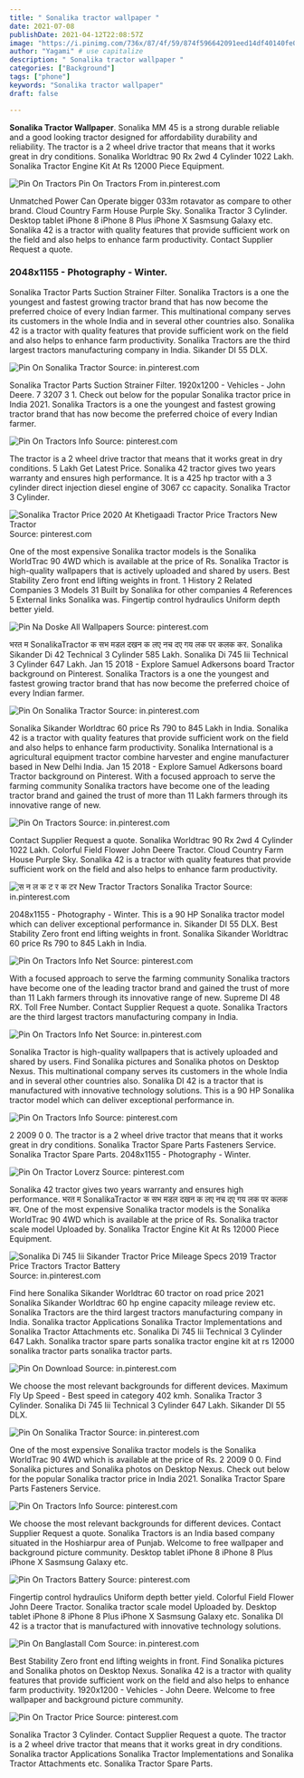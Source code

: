 ```yaml
---
title: " Sonalika tractor wallpaper "
date: 2021-07-08
publishDate: 2021-04-12T22:08:57Z
image: "https://i.pinimg.com/736x/87/4f/59/874f596642091eed14df40140fe04d01.jpg"
author: "Yagami" # use capitalize
description: " Sonalika tractor wallpaper "
categories: ["Background"]
tags: ["phone"]
keywords: "Sonalika tractor wallpaper"
draft: false

---
```



**Sonalika Tractor Wallpaper**. Sonalika MM 45 is a strong durable reliable and a good looking tractor designed for affordability durability and reliability. The tractor is a 2 wheel drive tractor that means that it works great in dry conditions. Sonalika Worldtrac 90 Rx 2wd 4 Cylinder 1022 Lakh. Sonalika Tractor Engine Kit At Rs 12000 Piece Equipment.

![Pin On Tractors](https://i.pinimg.com/originals/79/0c/4c/790c4cddf33cfadffe3089de8444001d.jpg "Pin On Tractors")
Pin On Tractors From in.pinterest.com


Unmatched Power Can Operate bigger 033m rotavator as compare to other brand. Cloud Country Farm House Purple Sky. Sonalika Tractor 3 Cylinder. Desktop tablet iPhone 8 iPhone 8 Plus iPhone X Sasmsung Galaxy etc. Sonalika 42 is a tractor with quality features that provide sufficient work on the field and also helps to enhance farm productivity. Contact Supplier Request a quote.

### 2048x1155 - Photography - Winter.

Sonalika Tractor Parts Suction Strainer Filter. Sonalika Tractors is a one the youngest and fastest growing tractor brand that has now become the preferred choice of every Indian farmer. This multinational company serves its customers in the whole India and in several other countries also. Sonalika 42 is a tractor with quality features that provide sufficient work on the field and also helps to enhance farm productivity. Sonalika Tractors are the third largest tractors manufacturing company in India. Sikander DI 55 DLX.


![Pin On Sonalika Tractor](https://i.pinimg.com/originals/92/f6/e4/92f6e4a5c0a618f8dc0812ca3c3cad0c.png "Pin On Sonalika Tractor")
Source: in.pinterest.com

Sonalika Tractor Parts Suction Strainer Filter. 1920x1200 - Vehicles - John Deere. 7 3207 3 1. Check out below for the popular Sonalika tractor price in India 2021. Sonalika Tractors is a one the youngest and fastest growing tractor brand that has now become the preferred choice of every Indian farmer.

![Pin On Tractors Info](https://i.pinimg.com/originals/72/dc/16/72dc1614e6a27c6e98279ebee3a0145f.png "Pin On Tractors Info")
Source: pinterest.com

The tractor is a 2 wheel drive tractor that means that it works great in dry conditions. 5 Lakh Get Latest Price. Sonalika 42 tractor gives two years warranty and ensures high performance. It is a 425 hp tractor with a 3 cylinder direct injection diesel engine of 3067 cc capacity. Sonalika Tractor 3 Cylinder.

![Sonalika Tractor Price 2020 At Khetigaadi Tractor Price Tractors New Tractor](https://i.pinimg.com/originals/8d/db/6b/8ddb6b99cdf36e1c63cf81cc4f1edb25.jpg "Sonalika Tractor Price 2020 At Khetigaadi Tractor Price Tractors New Tractor")
Source: pinterest.com

One of the most expensive Sonalika tractor models is the Sonalika WorldTrac 90 4WD which is available at the price of Rs. Sonalika Tractor is high-quality wallpapers that is actively uploaded and shared by users. Best Stability Zero front end lifting weights in front. 1 History 2 Related Companies 3 Models 31 Built by Sonalika for other companies 4 References 5 External links Sonalika was. Fingertip control hydraulics Uniform depth better yield.

![Pin Na Doske All Wallpapers](https://i.pinimg.com/originals/e5/bd/8d/e5bd8ddfa3839b220b1929c2e3b6f17d.jpg "Pin Na Doske All Wallpapers")
Source: pinterest.com

भरत म SonalikaTractor क सभ मडल दखन क लए नच दए गय लक पर कलक कर. Sonalika Sikander Di 42 Technical 3 Cylinder 585 Lakh. Sonalika Di 745 Iii Technical 3 Cylinder 647 Lakh. Jan 15 2018 - Explore Samuel Adkersons board Tractor background on Pinterest. Sonalika Tractors is a one the youngest and fastest growing tractor brand that has now become the preferred choice of every Indian farmer.

![Pin On Sonalika Tractor](https://i.pinimg.com/736x/a1/07/f6/a107f69052d680ba3295e720be16e50b.jpg "Pin On Sonalika Tractor")
Source: in.pinterest.com

Sonalika Sikander Worldtrac 60 price Rs 790 to 845 Lakh in India. Sonalika 42 is a tractor with quality features that provide sufficient work on the field and also helps to enhance farm productivity. Sonalika International is a agricultural equipment tractor combine harvester and engine manufacturer based in New Delhi India. Jan 15 2018 - Explore Samuel Adkersons board Tractor background on Pinterest. With a focused approach to serve the farming community Sonalika tractors have become one of the leading tractor brand and gained the trust of more than 11 Lakh farmers through its innovative range of new.

![Pin On Tractors](https://i.pinimg.com/originals/79/0c/4c/790c4cddf33cfadffe3089de8444001d.jpg "Pin On Tractors")
Source: in.pinterest.com

Contact Supplier Request a quote. Sonalika Worldtrac 90 Rx 2wd 4 Cylinder 1022 Lakh. Colorful Field Flower John Deere Tractor. Cloud Country Farm House Purple Sky. Sonalika 42 is a tractor with quality features that provide sufficient work on the field and also helps to enhance farm productivity.

![स न ल क ट र क टर New Tractor Tractors Sonalika Tractor](https://i.pinimg.com/564x/65/ae/3f/65ae3f8cd7111759dc9bf655182eaa08.jpg "स न ल क ट र क टर New Tractor Tractors Sonalika Tractor")
Source: in.pinterest.com

2048x1155 - Photography - Winter. This is a 90 HP Sonalika tractor model which can deliver exceptional performance in. Sikander DI 55 DLX. Best Stability Zero front end lifting weights in front. Sonalika Sikander Worldtrac 60 price Rs 790 to 845 Lakh in India.

![Pin On Tractors Info Net](https://i.pinimg.com/originals/48/f5/c7/48f5c7568056ceead491ce870197e32a.png "Pin On Tractors Info Net")
Source: pinterest.com

With a focused approach to serve the farming community Sonalika tractors have become one of the leading tractor brand and gained the trust of more than 11 Lakh farmers through its innovative range of new. Supreme DI 48 RX. Toll Free Number. Contact Supplier Request a quote. Sonalika Tractors are the third largest tractors manufacturing company in India.

![Pin On Tractors Info Net](https://i.pinimg.com/originals/05/37/9c/05379ce92b0179f165623983c2074d8d.png "Pin On Tractors Info Net")
Source: in.pinterest.com

Sonalika Tractor is high-quality wallpapers that is actively uploaded and shared by users. Find Sonalika pictures and Sonalika photos on Desktop Nexus. This multinational company serves its customers in the whole India and in several other countries also. Sonalika DI 42 is a tractor that is manufactured with innovative technology solutions. This is a 90 HP Sonalika tractor model which can deliver exceptional performance in.

![Pin On Tractors Info](https://i.pinimg.com/originals/47/af/93/47af934ec3b8dab046ea96b25c954dcd.png "Pin On Tractors Info")
Source: pinterest.com

2 2009 0 0. The tractor is a 2 wheel drive tractor that means that it works great in dry conditions. Sonalika Tractor Spare Parts Fasteners Service. Sonalika Tractor Spare Parts. 2048x1155 - Photography - Winter.

![Pin On Tractor Loverz](https://i.pinimg.com/originals/ab/fc/82/abfc8277a705bed265390d38bc343735.jpg "Pin On Tractor Loverz")
Source: pinterest.com

Sonalika 42 tractor gives two years warranty and ensures high performance. भरत म SonalikaTractor क सभ मडल दखन क लए नच दए गय लक पर कलक कर. One of the most expensive Sonalika tractor models is the Sonalika WorldTrac 90 4WD which is available at the price of Rs. Sonalika tractor scale model Uploaded by. Sonalika Tractor Engine Kit At Rs 12000 Piece Equipment.

![Sonalika Di 745 Iii Sikander Tractor Price Mileage Specs 2019 Tractor Price Tractors Tractor Battery](https://i.pinimg.com/originals/97/3d/dc/973ddc6c00b5afb7e732947a95fa14fb.png "Sonalika Di 745 Iii Sikander Tractor Price Mileage Specs 2019 Tractor Price Tractors Tractor Battery")
Source: in.pinterest.com

Find here Sonalika Sikander Worldtrac 60 tractor on road price 2021 Sonalika Sikander Worldtrac 60 hp engine capacity mileage review etc. Sonalika Tractors are the third largest tractors manufacturing company in India. Sonalika tractor Applications Sonalika Tractor Implementations and Sonalika Tractor Attachments etc. Sonalika Di 745 Iii Technical 3 Cylinder 647 Lakh. Sonalika tractor spare parts sonalika tractor engine kit at rs 12000 sonalika tractor parts sonalika tractor parts.

![Pin On Download](https://i.pinimg.com/originals/14/d4/a6/14d4a627690b026289832b6a1214240b.png "Pin On Download")
Source: in.pinterest.com

We choose the most relevant backgrounds for different devices. Maximum Fly Up Speed - Best speed in category 402 kmh. Sonalika Tractor 3 Cylinder. Sonalika Di 745 Iii Technical 3 Cylinder 647 Lakh. Sikander DI 55 DLX.

![Pin On Sonalika Tractor](https://i.pinimg.com/736x/d6/24/8e/d6248e6937dba250033fca4a9a871c02.jpg "Pin On Sonalika Tractor")
Source: in.pinterest.com

One of the most expensive Sonalika tractor models is the Sonalika WorldTrac 90 4WD which is available at the price of Rs. 2 2009 0 0. Find Sonalika pictures and Sonalika photos on Desktop Nexus. Check out below for the popular Sonalika tractor price in India 2021. Sonalika Tractor Spare Parts Fasteners Service.

![Pin On Tractors Info](https://i.pinimg.com/originals/23/20/da/2320da531e53818bd0c3bb057e035d56.png "Pin On Tractors Info")
Source: pinterest.com

We choose the most relevant backgrounds for different devices. Contact Supplier Request a quote. Sonalika Tractors is an India based company situated in the Hoshiarpur area of Punjab. Welcome to free wallpaper and background picture community. Desktop tablet iPhone 8 iPhone 8 Plus iPhone X Sasmsung Galaxy etc.

![Pin On Tractors Battery](https://i.pinimg.com/originals/65/c5/c4/65c5c4fdb5cc64c61d25602bf5156831.png "Pin On Tractors Battery")
Source: pinterest.com

Fingertip control hydraulics Uniform depth better yield. Colorful Field Flower John Deere Tractor. Sonalika tractor scale model Uploaded by. Desktop tablet iPhone 8 iPhone 8 Plus iPhone X Sasmsung Galaxy etc. Sonalika DI 42 is a tractor that is manufactured with innovative technology solutions.

![Pin On Banglastall Com](https://i.pinimg.com/originals/38/ed/5a/38ed5ad324f877dc9df9943291d3c3fd.png "Pin On Banglastall Com")
Source: in.pinterest.com

Best Stability Zero front end lifting weights in front. Find Sonalika pictures and Sonalika photos on Desktop Nexus. Sonalika 42 is a tractor with quality features that provide sufficient work on the field and also helps to enhance farm productivity. 1920x1200 - Vehicles - John Deere. Welcome to free wallpaper and background picture community.

![Pin On Tractor Price](https://i.pinimg.com/736x/87/4f/59/874f596642091eed14df40140fe04d01.jpg "Pin On Tractor Price")
Source: pinterest.com

Sonalika Tractor 3 Cylinder. Contact Supplier Request a quote. The tractor is a 2 wheel drive tractor that means that it works great in dry conditions. Sonalika tractor Applications Sonalika Tractor Implementations and Sonalika Tractor Attachments etc. Sonalika Tractor Spare Parts.


